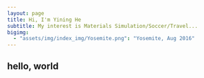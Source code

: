 ```yaml
---
layout: page
title: Hi, I'm Yining He
subtitle: My interest is Materials Simulation/Soccer/Travel...
bigimg:
  - "assets/img/index_img/Yosemite.png": "Yosemite, Aug 2016"
---
```


## hello, world
